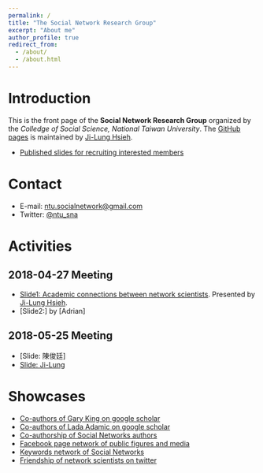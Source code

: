 ```yaml
---
permalink: /
title: "The Social Network Research Group"
excerpt: "About me"
author_profile: true
redirect_from: 
  - /about/
  - /about.html
---
```


# Introduction
This is the front page of the **Social Network Research Group** organized by the *Colledge of Social Science, National Taiwan University*. The [GitHub pages](https://github.com/NTUSNA) is maintained by [Ji-Lung Hsieh](jirlong.github.io).
* [Published slides for recruiting interested members](https://docs.google.com/presentation/d/e/2PACX-1vSbdIH7QLEPropyFyMTfarb7DR3CDbRZ_WZvzRx34RT7lN5XMhfOrwwUrRd3n1B2ZGezhnXYFIUbewY/pub?start=false&loop=false&delayms=3000)

# Contact
* E-mail: ntu.socialnetwork@gmail.com
* Twitter: [@ntu_sna](https://twitter.com/ntu_sna)

# Activities
## 2018-04-27 Meeting
  * [Slide1: Academic connections between network scientists](https://docs.google.com/presentation/d/e/2PACX-1vRsHnCYfbys1RH24zukAabznikyqWuWeYl-nOGnU2t5HBXUStrIRScuzfdVolkcO0SjvXNIZpdlqG6l/pub?start=false&loop=false&delayms=3000). Presented by [Ji-Lung Hsieh](jirlong.github.io).
  * [Slide2:] by [Adrian]

## 2018-05-25 Meeting
* [Slide: 陳俊廷]
* [Slide: Ji-Lung](https://docs.google.com/presentation/d/e/2PACX-1vT9z-10g1mL8bRxgvVWcg-g_UYEr_Sa2W0hkQtQuK28jfaoGPeDS6YbeQM34zAbfvmvEmEcUbdrJhF-/pub?start=false&loop=false&delayms=3000)

# Showcases
* [Co-authors of Gary King on google scholar](https://jirlong.github.io/html/gking_coauthor_2.html)
* [Co-authors of Lada Adamic on google scholar](https://jirlong.github.io/html/coauthor_adamic.html)
* [Co-authorship of Social Networks authors](https://jirlong.github.io/html/coauthor_ssci.html)
* [Facebook page network of public figures and media](https://jirlong.github.io/html/fbpage_network.html)
* [Keywords network of Social Networks](https://jirlong.github.io/html/ssci_keyword_network.html)
* [Friendship of network scientists on twitter](https://jirlong.github.io/html/twitter_friends_sna.html)



